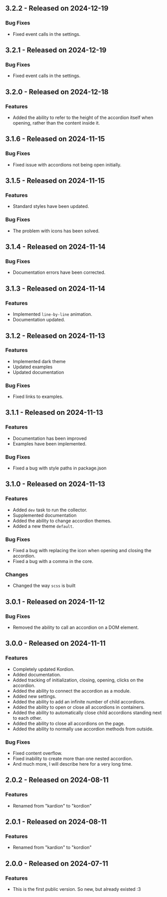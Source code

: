 ## 3.2.2 - Released on 2024-12-19

### Bug Fixes
- Fixed event calls in the settings.


## 3.2.1 - Released on 2024-12-19

### Bug Fixes
- Fixed event calls in the settings.


## 3.2.0 - Released on 2024-12-18

### Features
- Added the ability to refer to the height of the accordion itself when opening, rather than the content inside it.


## 3.1.6 - Released on 2024-11-15

### Bug Fixes
- Fixed issue with accordions not being open initially.


## 3.1.5 - Released on 2024-11-15

### Features
- Standard styles have been updated.

### Bug Fixes
- The problem with icons has been solved.


## 3.1.4 - Released on 2024-11-14

### Bug Fixes
- Documentation errors have been corrected.


## 3.1.3 - Released on 2024-11-14

### Features
- Implemented `line-by-line` animation.
- Documentation updated.


## 3.1.2 - Released on 2024-11-13

### Features
- Implemented dark theme
- Updated examples
- Updated documentation

### Bug Fixes
- Fixed links to examples.


## 3.1.1 - Released on 2024-11-13

### Features
- Documentation has been improved
- Examples have been implemented.

### Bug Fixes
- Fixed a bug with style paths in package.json


## 3.1.0 - Released on 2024-11-13

### Features
- Added `dev` task to run the collector.
- Supplemented documentation
- Added the ability to change accordion themes.
- Added a new theme `default`.

### Bug Fixes
- Fixed a bug with replacing the icon when opening and closing the accordion.
- Fixed a bug with a comma in the core.

### Changes
- Changed the way `scss` is built


## 3.0.1 - Released on 2024-11-12

### Bug Fixes
- Removed the ability to call an accordion on a DOM element.


## 3.0.0 - Released on 2024-11-11

### Features
- Completely updated Kordion.
- Added documentation.
- Added tracking of initialization, closing, opening, clicks on the accordion.
- Added the ability to connect the accordion as a module.
- Added new settings.
- Added the ability to add an infinite number of child accordions.
- Added the ability to open or close all accordions in containers.
- Added the ability to automatically close child accordions standing next to each other.
- Added the ability to close all accordions on the page.
- Added the ability to normally use accordion methods from outside.

### Bug Fixes
- Fixed content overflow.
- Fixed inability to create more than one nested accordion.
- And much more, I will describe here for a very long time.


## 2.0.2 - Released on 2024-08-11

### Features
- Renamed from "kardion" to "kordion"


## 2.0.1 - Released on 2024-08-11

### Features
- Renamed from "kardion" to "kordion"


## 2.0.0 - Released on 2024-07-11

### Features
- This is the first public version. So new, but already existed :3
